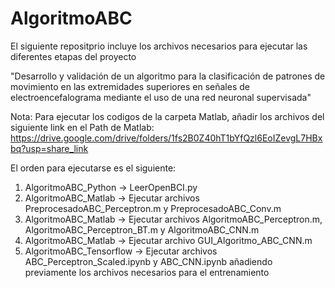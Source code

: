 # AlgoritmoABC

El siguiente repositprio incluye los archivos necesarios para ejecutar las diferentes 
etapas del proyecto

"Desarrollo y validación de un algoritmo para la clasificación de 
patrones de movimiento en las extremidades superiores en señales de electroencefalograma 
mediante el uso de una red neuronal supervisada"

Nota: Para ejecutar los codigos de la carpeta Matlab, añadir los archivos del siguiente link en el Path de Matlab:
https://drive.google.com/drive/folders/1fs2B0Z40hT1bYfQzl6EoIZevgL7HBxbq?usp=share_link

El orden para ejecutarse es el siguiente:
1. AlgoritmoABC_Python -> LeerOpenBCI.py
2. AlgoritmoABC_Matlab -> Ejecutar archivos PreprocesadoABC_Perceptron.m y PreprocesadoABC_Conv.m
3. AlgoritmoABC_Matlab -> Ejecutar archivos AlgoritmoABC_Perceptron.m, AlgoritmoABC_Perceptron_BT.m y AlgoritmoABC_CNN.m
4. AlgoritmoABC_Matlab -> Ejecutar archivo GUI_Algoritmo_ABC_CNN.m
5. AlgoritmoABC_Tensorflow -> Ejecutar archivos ABC_Perceptron_Scaled.ipynb y ABC_CNN.ipynb añadiendo previamente los archivos necesarios para el entrenamiento
